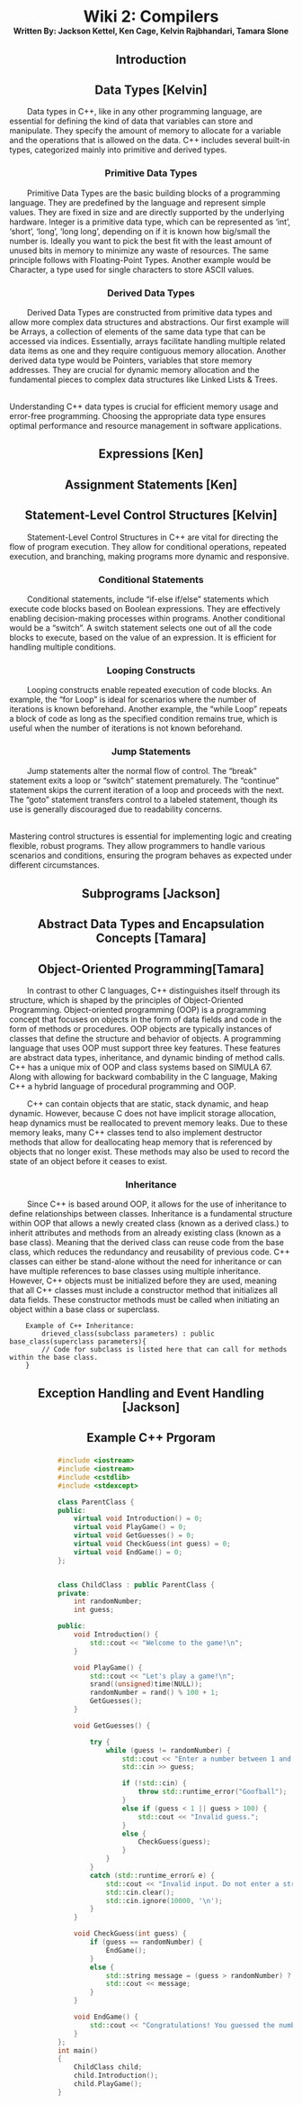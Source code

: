 # <div align ="center"> Wiki 2: Compilers</br> <span style="font-size:0.5em;"> Written By: Jackson Kettel, Ken Cage, Kelvin Rajbhandari, Tamara Slone </span> </div>

## <div align = "center"> Introduction </div>

## <div align = "center"> Data Types [Kelvin] </div>
&nbsp; &nbsp; &nbsp; &nbsp; Data types in C++, like in any other programming language, are essential for defining the kind of data that variables can store and manipulate. They specify the amount of memory to allocate for a variable and the operations that is allowed on the data. C++ includes several built-in types, categorized mainly into primitive and derived types.

### <div align = "center"> Primitive Data Types </div>

&nbsp; &nbsp; &nbsp; &nbsp; Primitive Data Types are the basic building blocks of a programming language. They are predefined by the language and represent simple values. They are fixed in size and are directly supported by the underlying hardware. Integer is a primitive data type, which can be represented as ‘int’, ‘short’, ‘long’, ‘long long’, depending on if it is known how big/small the number is. Ideally you want to pick the best fit with the least amount of unused bits in memory to minimize any waste of resources. The same principle follows with Floating-Point Types. Another example would be Character, a type used for single characters to store ASCII values.

### <div align = "center"> Derived Data Types </div>

&nbsp; &nbsp; &nbsp; &nbsp; Derived Data Types are constructed from primitive data types and allow more complex data structures and abstractions. Our first example will be Arrays, a collection of elements of the same data type that can be accessed via indices. Essentially, arrays facilitate handling multiple related data items as one and they require contiguous memory allocation. Another derived data type would be Pointers, variables that store memory addresses. They are crucial for dynamic memory allocation and the fundamental pieces to complex data structures like Linked Lists & Trees.

<br/>
Understanding C++ data types is crucial for efficient memory usage and error-free programming. Choosing the appropriate data type ensures optimal performance and resource management in software applications.

## <div align = "center"> Expressions [Ken] </div>

## <div align = "center"> Assignment Statements [Ken] </div>

## <div align = "center"> Statement-Level Control Structures [Kelvin] </div>

&nbsp; &nbsp; &nbsp; &nbsp; Statement-Level Control Structures in C++ are vital for directing the flow of program execution. They allow for conditional operations, repeated execution, and branching, making programs more dynamic and responsive.

### <div align = "center"> Conditional Statements </div>

&nbsp; &nbsp; &nbsp; &nbsp; Conditional statements, include “if-else if/else” statements which execute code blocks based on Boolean expressions. They are effectively enabling decision-making processes within programs. Another conditional would be a “switch”. A switch statement selects one out of all the code blocks to execute, based on the value of an expression. It is efficient for handling multiple conditions.

### <div align = "center"> Looping Constructs </div>

&nbsp; &nbsp; &nbsp; &nbsp; Looping constructs enable repeated execution of code blocks. An example, the “for Loop” is ideal for scenarios where the number of iterations is known beforehand. Another example, the “while Loop” repeats a block of code as long as the specified condition remains true, which is useful when the number of iterations is not known beforehand.

### <div align = "center"> Jump Statements </div>

&nbsp; &nbsp; &nbsp; &nbsp; Jump statements alter the normal flow of control. The “break” statement exits a loop or “switch” statement prematurely. The “continue” statement skips the current iteration of a loop and proceeds with the next. The “goto” statement transfers control to a labeled statement, though its use is generally discouraged due to readability concerns.

<br/>
Mastering control structures is essential for implementing logic and creating flexible, robust programs. They allow programmers to handle various scenarios and conditions, ensuring the program behaves as expected under different circumstances.


## <div align = "center"> Subprograms [Jackson] </div>

## <div align = "center"> Abstract Data Types and Encapsulation Concepts [Tamara] </div>

## <div align = "center"> Object-Oriented Programming[Tamara] </div>

&nbsp; &nbsp; &nbsp; &nbsp; In contrast to other C languages, C++ distinguishes itself through its structure, which is shaped by the principles of Object-Oriented Programming. Object-oriented programming (OOP) is a programming concept that focuses on objects in the form of data fields and code in the form of methods or procedures. OOP objects are typically instances of classes that define the structure and behavior of objects. A programming language that uses OOP must support three key features. These features are abstract data types, inheritance, and dynamic binding of method calls. C++ has a unique mix of OOP and class systems based on SIMULA 67. Along with allowing for backward combability in the C language, Making C++ a hybrid language of procedural programming and OOP.

&nbsp; &nbsp; &nbsp; &nbsp;  C++ can contain objects that are static, stack dynamic, and heap dynamic. However, because C does not have implicit storage allocation, heap dynamics must be reallocated to prevent memory leaks. Due to these memory leaks, many C++ classes tend to also implement destructor methods that allow for deallocating heap memory that is referenced by objects that no longer exist. These methods may also be used to record the state of an object before it ceases to exist.

### <div align = "center"> Inheritance  </div>
&nbsp; &nbsp; &nbsp; &nbsp; Since C++ is based around OOP, it allows for the use of inheritance to define relationships between classes. Inheritance is a fundamental structure within OOP that allows a newly created class (known as a derived class.) to inherit attributes and methods from an already existing class (known as a base class). Meaning that the derived class can reuse code from the base class, which reduces the redundancy and reusability of previous code. C++ classes can either be stand-alone without the need for inheritance or can have multiple references to base classes using multiple inheritance. However, C++ objects must be initialized before they are used, meaning that all C++ classes must include a constructor method that initializes all data fields. These constructor methods must be called when initiating an object within a base class or superclass.
    
        Example of C++ Inheritance:
            drieved_class(subclass parameters) : public base_class(superclass parameters){
            // Code for subclass is listed here that can call for methods within the base class.
        }



### <div align = "center">   </div>

    

## <p align = "center"> Exception Handling and Event Handling [Jackson]</p>

## <p align = "center"> Example C++ Prgoram </p>
```cpp
            #include <iostream>
            #include <iostream>
            #include <cstdlib>
            #include <stdexcept>

            class ParentClass {
            public:
                virtual void Introduction() = 0;
                virtual void PlayGame() = 0;
                virtual void GetGuesses() = 0;
                virtual void CheckGuess(int guess) = 0;
                virtual void EndGame() = 0;
            };


            class ChildClass : public ParentClass {
            private:
                int randomNumber;
                int guess;

            public:
                void Introduction() {
                    std::cout << "Welcome to the game!\n";
                }

                void PlayGame() {
                    std::cout << "Let's play a game!\n";
                    srand((unsigned)time(NULL));
                    randomNumber = rand() % 100 + 1;
                    GetGuesses();
                }

                void GetGuesses() {

                    try {
                        while (guess != randomNumber) {
                            std::cout << "Enter a number between 1 and 100: ";
                            std::cin >> guess;

                            if (!std::cin) {
                                throw std::runtime_error("Goofball");
                            }
                            else if (guess < 1 || guess > 100) {
                                std::cout << "Invalid guess.";
                            }
                            else {
                                CheckGuess(guess);
                            }
                        }
                    }
                    catch (std::runtime_error& e) {
                        std::cout << "Invalid input. Do not enter a string goofball.\n";
                        std::cin.clear();
                        std::cin.ignore(10000, '\n');
                    }
                }

                void CheckGuess(int guess) {
                    if (guess == randomNumber) {
                        EndGame();
                    }
                    else {
                        std::string message = (guess > randomNumber) ? "Guess lower\n" : "Guess higher\n";
                        std::cout << message;
                    }
                }

                void EndGame() {
                    std::cout << "Congratulations! You guessed the number!\n";
                }
            };
            int main()
            {
                ChildClass child;
                child.Introduction();
                child.PlayGame();
            }
```





